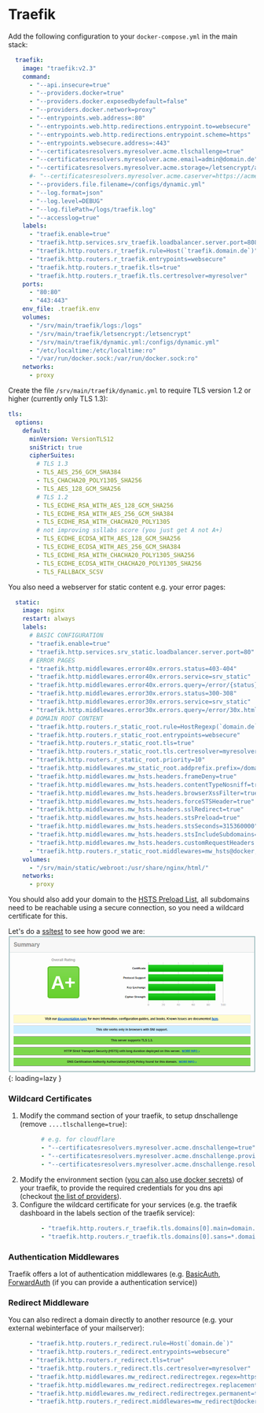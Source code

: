 # Traefik
Add the following configuration to your `docker-compose.yml` in the main stack:
```yaml
  traefik:
    image: "traefik:v2.3"
    command:
      - "--api.insecure=true"
      - "--providers.docker=true"
      - "--providers.docker.exposedbydefault=false"
      - "--providers.docker.network=proxy"
      - "--entrypoints.web.address=:80"
      - "--entrypoints.web.http.redirections.entrypoint.to=websecure"
      - "--entrypoints.web.http.redirections.entrypoint.scheme=https"
      - "--entrypoints.websecure.address=:443"
      - "--certificatesresolvers.myresolver.acme.tlschallenge=true"
      - "--certificatesresolvers.myresolver.acme.email=admin@domain.de"
      - "--certificatesresolvers.myresolver.acme.storage=/letsencrypt/acme.json"
      #- "--certificatesresolvers.myresolver.acme.caserver=https://acme-staging-v02.api.letsencrypt.org/directory"
      - "--providers.file.filename=/configs/dynamic.yml"
      - "--log.format=json"
      - "--log.level=DEBUG"
      - "--log.filePath=/logs/traefik.log"
      - "--accesslog=true"
    labels:
      - "traefik.enable=true"
      - "traefik.http.services.srv_traefik.loadbalancer.server.port=8080"
      - "traefik.http.routers.r_traefik.rule=Host(`traefik.domain.de`)"
      - "traefik.http.routers.r_traefik.entrypoints=websecure"
      - "traefik.http.routers.r_traefik.tls=true"
      - "traefik.http.routers.r_traefik.tls.certresolver=myresolver"
    ports:
      - "80:80"
      - "443:443"
    env_file: .traefik.env
    volumes:
      - "/srv/main/traefik/logs:/logs"
      - "/srv/main/traefik/letsencrypt:/letsencrypt"
      - "/srv/main/traefik/dynamic.yml:/configs/dynamic.yml"
      - "/etc/localtime:/etc/localtime:ro"
      - "/var/run/docker.sock:/var/run/docker.sock:ro"
    networks:
      - proxy
```

Create the file `/srv/main/traefik/dynamic.yml` to require TLS version 1.2 or higher (currently only TLS 1.3):
```yaml
tls:
  options:
    default:
      minVersion: VersionTLS12
      sniStrict: true
      cipherSuites:
        # TLS 1.3
        - TLS_AES_256_GCM_SHA384
        - TLS_CHACHA20_POLY1305_SHA256
        - TLS_AES_128_GCM_SHA256
        # TLS 1.2
        - TLS_ECDHE_RSA_WITH_AES_128_GCM_SHA256
        - TLS_ECDHE_RSA_WITH_AES_256_GCM_SHA384
        - TLS_ECDHE_RSA_WITH_CHACHA20_POLY1305
        # not improving ssllabs score (you just get A not A+)
        - TLS_ECDHE_ECDSA_WITH_AES_128_GCM_SHA256
        - TLS_ECDHE_ECDSA_WITH_AES_256_GCM_SHA384
        - TLS_ECDHE_RSA_WITH_CHACHA20_POLY1305_SHA256
        - TLS_ECDHE_ECDSA_WITH_CHACHA20_POLY1305_SHA256
        - TLS_FALLBACK_SCSV
```

You also need a webserver for static content e.g. your error pages: 
```yaml
  static:
    image: nginx
    restart: always
    labels:
      # BASIC CONFIGURATION
      - "traefik.enable=true"
      - "traefik.http.services.srv_static.loadbalancer.server.port=80"
      # ERROR PAGES
      - "traefik.http.middlewares.error40x.errors.status=403-404"
      - "traefik.http.middlewares.error40x.errors.service=srv_static"
      - "traefik.http.middlewares.error40x.errors.query=/error/{status}.html"
      - "traefik.http.middlewares.error30x.errors.status=300-308"
      - "traefik.http.middlewares.error30x.errors.service=srv_static"
      - "traefik.http.middlewares.error30x.errors.query=/error/30x.html"
      # DOMAIN ROOT CONTENT
      - "traefik.http.routers.r_static_root.rule=HostRegexp(`domain.de`, `{subdomain:[a-z0-9]+}.domain.de`)"
      - "traefik.http.routers.r_static_root.entrypoints=websecure"
      - "traefik.http.routers.r_static_root.tls=true"
      - "traefik.http.routers.r_static_root.tls.certresolver=myresolver"
      - "traefik.http.routers.r_static_root.priority=10"
      - "traefik.http.middlewares.mw_static_root.addprefix.prefix=/domain_root/"
      - "traefik.http.middlewares.mw_hsts.headers.frameDeny=true"
      - "traefik.http.middlewares.mw_hsts.headers.contentTypeNosniff=true"
      - "traefik.http.middlewares.mw_hsts.headers.browserXssFilter=true"
      - "traefik.http.middlewares.mw_hsts.headers.forceSTSHeader=true"
      - "traefik.http.middlewares.mw_hsts.headers.sslRedirect=true"
      - "traefik.http.middlewares.mw_hsts.headers.stsPreload=true"
      - "traefik.http.middlewares.mw_hsts.headers.stsSeconds=315360000"
      - "traefik.http.middlewares.mw_hsts.headers.stsIncludeSubdomains=true"
      - "traefik.http.middlewares.mw_hsts.headers.customRequestHeaders.X-Forwarded-Proto=https"
      - "traefik.http.routers.r_static_root.middlewares=mw_hsts@docker,mw_static_root@docker,error40x@docker,error30x@docker"
    volumes:
      - "/srv/main/static/webroot:/usr/share/nginx/html/"
    networks:
      - proxy
```

You should also add your domain to the [HSTS Preload List](https://hstspreload.org/), all subdomains need to be reachable using a secure connection, so you need a wildcard certificate for this.

Let's do a [ssltest](https://www.ssllabs.com/ssltest) to see how good we are:
![Picture of the ssltest result](../img/services/traefik_ssllabs_test.png?raw=true){: loading=lazy }

### Wildcard Certificates
1. Modify the command section of your traefik, to setup dnschallenge (remove `....tlschallenge=true`):
   ```yaml
         # e.g. for cloudflare
         - "--certificatesresolvers.myresolver.acme.dnschallenge=true"
         - "--certificatesresolvers.myresolver.acme.dnschallenge.provider=cloudflare"
         - "--certificatesresolvers.myresolver.acme.dnschallenge.resolvers=1.1.1.1:53,8.8.8.8:53"
   ```
2. Modify the environment section ([you can also use docker secrets](https://doc.traefik.io/traefik/user-guides/docker-compose/acme-dns/#use-secrets)) of your traefik, to provide the required credentials for you dns api (checkout [the list of providers](https://doc.traefik.io/traefik/https/acme/#providers)).
3. Configure the wildcard certificate for your services (e.g. the traefik dashboard in the labels section of the traefik service):
   ```yaml
         - "traefik.http.routers.r_traefik.tls.domains[0].main=domain.de"
         - "traefik.http.routers.r_traefik.tls.domains[0].sans=*.domain.de"
   ```

### Authentication Middlewares
Traefik offers a lot of authentication middlewares (e.g. [BasicAuth](https://doc.traefik.io/traefik/middlewares/basicauth/), [ForwardAuth](https://doc.traefik.io/traefik/middlewares/forwardauth/) (if you can provide a authentication service))

### Redirect Middleware
You can also redirect a domain directly to another resource (e.g. your external webinterface of your mailserver):
```yaml
      - "traefik.http.routers.r_redirect.rule=Host(`domain.de`)"
      - "traefik.http.routers.r_redirect.entrypoints=websecure"
      - "traefik.http.routers.r_redirect.tls=true"
      - "traefik.http.routers.r_redirect.tls.certresolver=myresolver"
      - "traefik.http.middlewares.mw_redirect.redirectregex.regex=https://domain.de"
      - "traefik.http.middlewares.mw_redirect.redirectregex.replacement=https://redirecteddomain.de"
      - "traefik.http.middlewares.mw_redirect.redirectregex.permanent=true"
      - "traefik.http.routers.r_redirect.middlewares=mw_redirect@docker,error40x@docker,error30x@docker"
```
